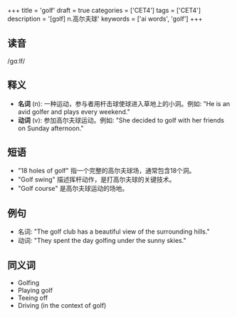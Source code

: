 +++
title = 'golf'
draft = true
categories = ['CET4']
tags = ['CET4']
description = '[gɔlf] n.高尔夫球'
keywords = ['ai words', 'golf']
+++

## 读音
/ɡɑːlf/

## 释义
- **名词** (n): 一种运动，参与者用杆击球使球进入草地上的小洞。例如: "He is an avid golfer and plays every weekend."
- **动词** (v): 参加高尔夫球运动。例如: "She decided to golf with her friends on Sunday afternoon."

## 短语
- "18 holes of golf" 指一个完整的高尔夫球场，通常包含18个洞。
- "Golf swing" 描述挥杆动作，是打高尔夫球的关键技术。
- "Golf course" 是高尔夫球运动的场地。

## 例句
- 名词: "The golf club has a beautiful view of the surrounding hills."
- 动词: "They spent the day golfing under the sunny skies."

## 同义词
- Golfing
- Playing golf
- Teeing off
- Driving (in the context of golf)
